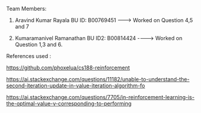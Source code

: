 Team Members:

1. Aravind Kumar Rayala 
 BU ID: B00769451
---> Worked on Question 4,5 and 7

2. Kumaramanivel Ramanathan 
BU ID2: B00814424
----> Worked on Question 1,3 and 6.


References used :



https://github.com/phoxelua/cs188-reinforcement

https://ai.stackexchange.com/questions/11182/unable-to-understand-the-second-iteration-update-in-value-iteration-algorithm-fo

https://ai.stackexchange.com/questions/7705/in-reinforcement-learning-is-the-optimal-value-v-corresponding-to-performing